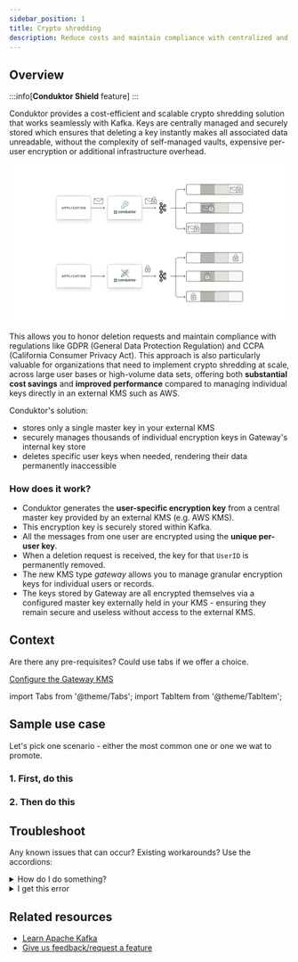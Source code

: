 ```yaml
---
sidebar_position: 1
title: Crypto shredding
description: Reduce costs and maintain compliance with centralized and secure key management
---
```


## Overview

:::info[**Conduktor Shield** feature]
:::

Conduktor provides a cost-efficient and scalable crypto shredding solution that works seamlessly with Kafka. Keys are centrally managed and securely stored which ensures that deleting a key instantly makes all associated data unreadable, without the complexity of self-managed vaults, expensive per-user encryption or additional infrastructure overhead.

![Conduktor's crypto shredding solution](/images/changelog/gateway/v3.7.0/crypto-shredding-concept.png)

This allows you to honor deletion requests and maintain compliance with regulations like GDPR (General Data Protection Regulation) and CCPA (California Consumer Privacy Act). This approach is also particularly valuable for organizations that need to implement crypto shredding at scale, across large user bases or high-volume data sets, offering both **substantial cost savings** and **improved performance** compared to managing individual keys directly in an external KMS such as AWS.

Conduktor's solution:

- stores only a single master key in your external KMS
- securely manages thousands of individual encryption keys in Gateway's internal key store
- deletes specific user keys when needed, rendering their data permanently inaccessible

### How does it work?

- Conduktor generates the **user-specific encryption key** from a central master key provided by an external KMS (e.g. AWS KMS).
- This encryption key is securely stored within Kafka.
- All the messages from one user are encrypted using the **unique per-user key**.
- When a deletion request is received, the key for that `UserID` is permanently removed.
- The new KMS type *gateway* allows you to manage granular encryption keys for individual users or records.
- The keys stored by Gateway are all encrypted themselves via a configured master key externally held in your KMS - ensuring they remain secure and useless without access to the external KMS.

## Context

Are there any pre-requisites? Could use tabs if we offer a choice.

[Configure the Gateway KMS](/gateway/interceptors/data-security/encryption/encryption-configuration#gateway-kms)

import Tabs from '@theme/Tabs'; import TabItem from '@theme/TabItem';

<Tabs>
<TabItem value="TAB 1" label="TAB ONE">

</TabItem>
<TabItem value="TAB 2" label="TAB TWO">

</TabItem>
</Tabs>


## Sample use case
Let's pick one scenario - either the most common one or one we wat to promote.

###  1. First, do this

###  2. Then do this


## Troubleshoot
Any known issues that can occur? Existing workarounds? Use the accordions:
<details>
  <summary>How do I do something?</summary>
  <p>Answer.</p>
</details>
<details>
  <summary>I get this error</summary>
  <p>Explain how to resolve it</p>
</details>


## Related resources
- [Learn Apache Kafka](https://learn.conduktor.io/kafka/)
- [Give us feedback/request a feature](https://conduktor.io/roadmap)